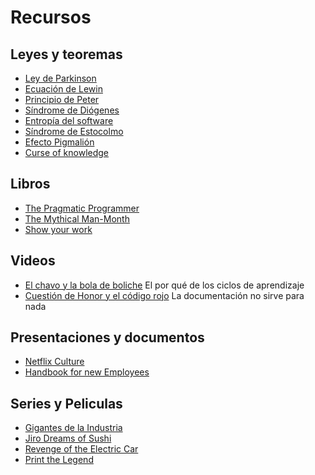 # Recursos

## Leyes y teoremas

- [Ley de Parkinson](https://en.wikipedia.org/wiki/Parkinson%27s_law)
- [Ecuación de Lewin](https://en.wikipedia.org/wiki/Lewin%27s_equation)
- [Principio de Peter](https://es.wikipedia.org/wiki/Principio_de_Peter)
- [Síndrome de Diógenes](https://en.wikipedia.org/wiki/Diogenes_syndrome) 
- [Entropía del software](https://en.wikipedia.org/wiki/Software_entropy)
- [Síndrome de Estocolmo](http://es.wikipedia.org/wiki/S%C3%ADndrome_de_Estocolmo)
- [Efecto Pigmalión](https://es.wikipedia.org/wiki/Efecto_Pigmali%C3%B3n)
- [Curse of knowledge](https://en.wikipedia.org/wiki/Curse_of_knowledge)

## Libros

- [The Pragmatic Programmer](https://www.goodreads.com/book/show/4099.The_Pragmatic_Programmer)
- [The Mythical Man-Month](https://www.goodreads.com/book/show/13629.The_Mythical_Man_Month) 
- [Show your work](https://www.goodreads.com/book/show/18290401-show-your-work)

## Videos

- [El chavo y la bola de boliche](https://youtu.be/53PbSHuo3j0) El por qué de los ciclos de aprendizaje
- [Cuestión de Honor y el código rojo](https://youtu.be/qNN4PcSnF18) La documentación no sirve para nada

## Presentaciones y documentos

- [Netflix Culture](https://es.slideshare.net/stevenpappas3/netflix-organizational-culture)
- [Handbook for new Employees](http://www.valvesoftware.com/company/Valve_Handbook_LowRes.pdf)

## Series y Peliculas

- [Gigantes de la Industria](http://www.imdb.com/title/tt2167393)
- [Jiro Dreams of Sushi](http://www.imdb.com/title/tt1772925)
- [Revenge of the Electric Car](http://www.imdb.com/title/tt1413496)
- [Print the Legend](http://www.imdb.com/title/tt3557464/)